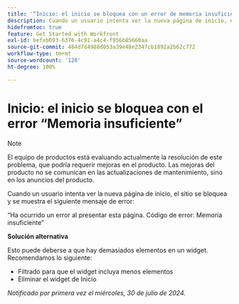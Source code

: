 ```yaml
---
title: '“Inicio: el inicio se bloquea con un error de memoria insuficiente”'
description: Cuando un usuario intenta ver la nueva página de inicio, el sitio se bloquea y se muestra un mensaje de error. Hay una solución disponible.
hidefromtoc: true
feature: Get Started with Workfront
exl-id: befeb093-6376-4c91-a4c4-f956b85660aa
source-git-commit: 484d7d4988d053a39e48e2347cb1892a2b62c772
workflow-type: tm+mt
source-wordcount: '128'
ht-degree: 100%

---
```


# Inicio: el inicio se bloquea con el error “Memoria insuficiente”

>[!NOTE]
>
>El equipo de productos está evaluando actualmente la resolución de este problema, que podría requerir mejoras en el producto. Las mejoras del producto no se comunican en las actualizaciones de mantenimiento, sino en los anuncios del producto.

Cuando un usuario intenta ver la nueva página de inicio, el sitio se bloquea y se muestra el siguiente mensaje de error:

“Ha ocurrido un error al presentar esta página. Código de error: Memoria insuficiente”

**Solución alternativa**

Esto puede deberse a que hay demasiados elementos en un widget. Recomendamos lo siguiente:

* Filtrado para que el widget incluya menos elementos
* Eliminar el widget de Inicio

_Notificado por primera vez el miércoles, 30 de julio de 2024._
